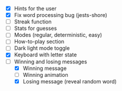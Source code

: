 - [X] Hints for the user
- [X] Fix word processing bug (jests-shore)
- [ ] Streak function
- [ ] Stats for guesses
- [ ] Modes (regular, deterministic, easy)
- [ ] How-to-play section
- [ ] Dark light mode toggle
- [X] Keyboard with letter state
- [ ] Winning and losing messages
    - [X] Winning message
    - [ ] Winning animation
    - [X] Losing message (reveal random word)